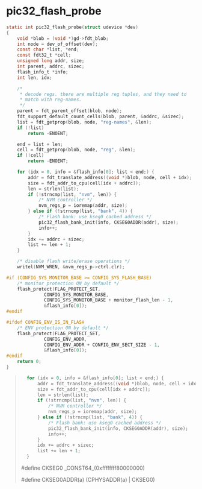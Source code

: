 # pic32_flash_probe

```c
static int pic32_flash_probe(struct udevice *dev)
{
	void *blob = (void *)gd->fdt_blob;
	int node = dev_of_offset(dev);
	const char *list, *end;
	const fdt32_t *cell;
	unsigned long addr, size;
	int parent, addrc, sizec;
	flash_info_t *info;
	int len, idx;

	/*
	 * decode regs. there are multiple reg tuples, and they need to
	 * match with reg-names.
	 */
	parent = fdt_parent_offset(blob, node);
	fdt_support_default_count_cells(blob, parent, &addrc, &sizec);
	list = fdt_getprop(blob, node, "reg-names", &len);
	if (!list)
		return -ENOENT;

	end = list + len;
	cell = fdt_getprop(blob, node, "reg", &len);
	if (!cell)
		return -ENOENT;

	for (idx = 0, info = &flash_info[0]; list < end;) {
		addr = fdt_translate_address((void *)blob, node, cell + idx);
		size = fdt_addr_to_cpu(cell[idx + addrc]);
		len = strlen(list);
		if (!strncmp(list, "nvm", len)) {
			/* NVM controller */
			nvm_regs_p = ioremap(addr, size);
		} else if (!strncmp(list, "bank", 4)) {
			/* Flash bank: use kseg0 cached address */
			pic32_flash_bank_init(info, CKSEG0ADDR(addr), size);
			info++;
		}
		idx += addrc + sizec;
		list += len + 1;
	}

	/* disable flash write/erase operations */
	writel(NVM_WREN, &nvm_regs_p->ctrl.clr);

#if (CONFIG_SYS_MONITOR_BASE >= CONFIG_SYS_FLASH_BASE)
	/* monitor protection ON by default */
	flash_protect(FLAG_PROTECT_SET,
		      CONFIG_SYS_MONITOR_BASE,
		      CONFIG_SYS_MONITOR_BASE + monitor_flash_len - 1,
		      &flash_info[0]);
#endif

#ifdef CONFIG_ENV_IS_IN_FLASH
	/* ENV protection ON by default */
	flash_protect(FLAG_PROTECT_SET,
		      CONFIG_ENV_ADDR,
		      CONFIG_ENV_ADDR + CONFIG_ENV_SECT_SIZE - 1,
		      &flash_info[0]);
#endif
	return 0;
}
```









> ```c
> 	for (idx = 0, info = &flash_info[0]; list < end;) {
> 		addr = fdt_translate_address((void *)blob, node, cell + idx);
> 		size = fdt_addr_to_cpu(cell[idx + addrc]);
> 		len = strlen(list);
> 		if (!strncmp(list, "nvm", len)) {
> 			/* NVM controller */
> 			nvm_regs_p = ioremap(addr, size);
> 		} else if (!strncmp(list, "bank", 4)) {
> 			/* Flash bank: use kseg0 cached address */
> 			pic32_flash_bank_init(info, CKSEG0ADDR(addr), size);
> 			info++;
> 		}
> 		idx += addrc + sizec;
> 		list += len + 1;
> 	}
> ```
>
> 
>
> #define CKSEG0			\_CONST64_(0xffffffff80000000)
>
> #define CKSEG0ADDR(a)		(CPHYSADDR(a) | CKSEG0)


